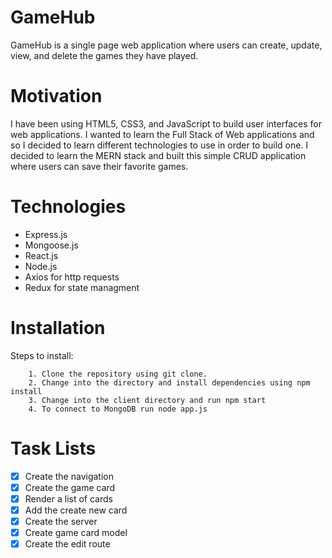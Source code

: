 # GameHub

GameHub is a single page web application where users can create, update, view, and delete the games they have played.

# Motivation

I have been using HTML5, CSS3, and JavaScript to build user interfaces for web applications. I wanted to learn the Full Stack of Web applications
and so I decided to learn different technologies to use in order to build one. I decided to learn the MERN stack and built
this simple CRUD application where users can save their favorite games.

# Technologies

* Express.js
* Mongoose.js
* React.js
* Node.js
* Axios for http requests
* Redux for state managment

# Installation

Steps to install:

```
    1. Clone the repository using git clone.
    2. Change into the directory and install dependencies using npm install
    3. Change into the client directory and run npm start 
    4. To connect to MongoDB run node app.js
```

# Task Lists

- [x] Create the navigation
- [x] Create the game card
- [x] Render a list of cards
- [x] Add the create new card
- [x] Create the server
- [x] Create game card model
- [x] Create the edit route